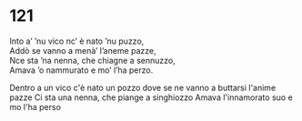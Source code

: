 # 121
  
Into a’ ’nu vico nc’ è nato ’nu puzzo,  
Addò se vanno a menà’ l’aneme pazze,  
Nce sta ’na nenna, che chiagne a sennuzzo,  
Amava ’o nammurato e mo’ l’ha perzo.

Dentro a un vico c'è nato un pozzo
dove se ne vanno a buttarsi l'anime pazze
Ci sta una nenna, che piange a singhiozzo
Amava l'innamorato suo e mo l'ha perso
